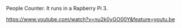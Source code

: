 People Counter. It runs in a Rapberry Pi 3.

https://www.youtube.com/watch?v=nu2k0yGO00Y&feature=youtu.be
